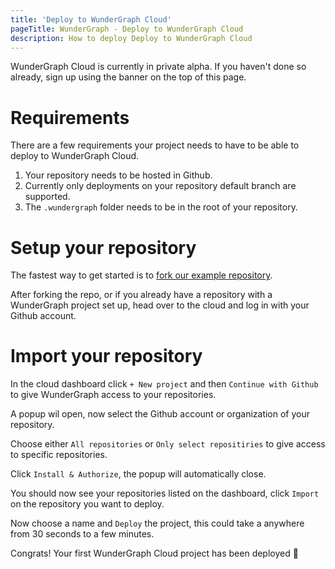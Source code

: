 ```yaml
---
title: 'Deploy to WunderGraph Cloud'
pageTitle: WunderGraph - Deploy to WunderGraph Cloud
description: How to deploy Deploy to WunderGraph Cloud
---
```


WunderGraph Cloud is currently in private alpha. If you haven't done so already, sign up using the banner on the top of this page.

# Requirements

There are a few requirements your project needs to have to be able to deploy to WunderGraph Cloud.

1. Your repository needs to be hosted in Github.
2. Currently only deployments on your repository default branch are supported.
3. The `.wundergraph` folder needs to be in the root of your repository.

# Setup your repository

The fastest way to get started is to [fork our example repository](https://github.com/wundergraph/docker/fork).

After forking the repo, or if you already have a repository with a WunderGraph project set up,
head over to the cloud and log in with your Github account.

# Import your repository

In the cloud dashboard click `+ New project` and then `Continue with Github` to give WunderGraph access to your repositories.

A popup wil open, now select the Github account or organization of your repository.

Choose either `All repositories` or `Only select repositiries` to give access to specific repositories.

Click `Install & Authorize`, the popup will automatically close.

You should now see your repositories listed on the dashboard, click `Import` on the repository you want to deploy.

Now choose a name and `Deploy` the project, this could take a anywhere from 30 seconds to a few minutes.

Congrats! Your first WunderGraph Cloud project has been deployed 🥳
